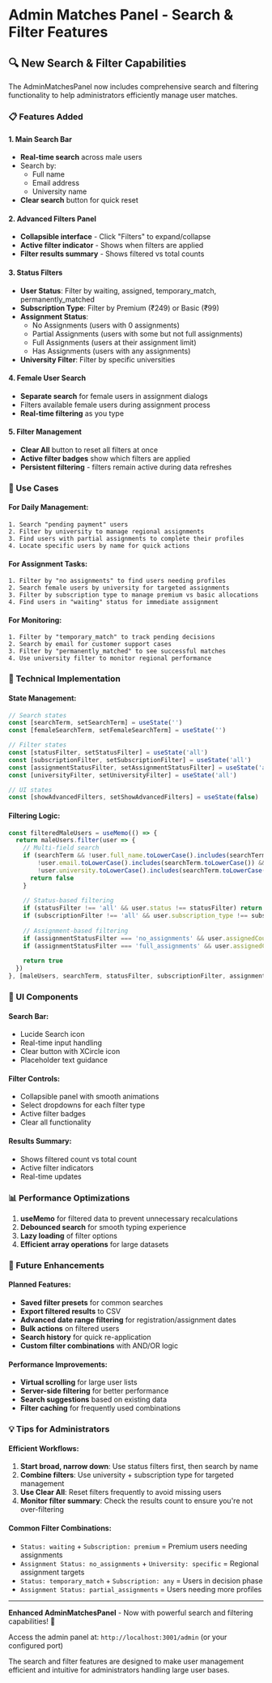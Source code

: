 # Admin Matches Panel - Search & Filter Features

## 🔍 New Search & Filter Capabilities

The AdminMatchesPanel now includes comprehensive search and filtering functionality to help administrators efficiently manage user matches.

### 📋 Features Added

#### 1. **Main Search Bar**
- **Real-time search** across male users
- Search by:
  - Full name
  - Email address
  - University name
- **Clear search** button for quick reset

#### 2. **Advanced Filters Panel**
- **Collapsible interface** - Click "Filters" to expand/collapse
- **Active filter indicator** - Shows when filters are applied
- **Filter results summary** - Shows filtered vs total counts

#### 3. **Status Filters**
- **User Status**: Filter by waiting, assigned, temporary_match, permanently_matched
- **Subscription Type**: Filter by Premium (₹249) or Basic (₹99)
- **Assignment Status**: 
  - No Assignments (users with 0 assignments)
  - Partial Assignments (users with some but not full assignments)
  - Full Assignments (users at their assignment limit)
  - Has Assignments (users with any assignments)
- **University Filter**: Filter by specific universities

#### 4. **Female User Search**
- **Separate search** for female users in assignment dialogs
- Filters available female users during assignment process
- **Real-time filtering** as you type

#### 5. **Filter Management**
- **Clear All** button to reset all filters at once
- **Active filter badges** show which filters are applied
- **Persistent filtering** - filters remain active during data refreshes

### 🎯 Use Cases

#### For Daily Management:
```
1. Search "pending payment" users
2. Filter by university to manage regional assignments
3. Find users with partial assignments to complete their profiles
4. Locate specific users by name for quick actions
```

#### For Assignment Tasks:
```
1. Filter by "no assignments" to find users needing profiles
2. Search female users by university for targeted assignments
3. Filter by subscription type to manage premium vs basic allocations
4. Find users in "waiting" status for immediate assignment
```

#### For Monitoring:
```
1. Filter by "temporary_match" to track pending decisions
2. Search by email for customer support cases
3. Filter by "permanently_matched" to see successful matches
4. Use university filter to monitor regional performance
```

### 🔧 Technical Implementation

#### State Management:
```typescript
// Search states
const [searchTerm, setSearchTerm] = useState('')
const [femaleSearchTerm, setFemaleSearchTerm] = useState('')

// Filter states
const [statusFilter, setStatusFilter] = useState('all')
const [subscriptionFilter, setSubscriptionFilter] = useState('all')
const [assignmentStatusFilter, setAssignmentStatusFilter] = useState('all')
const [universityFilter, setUniversityFilter] = useState('all')

// UI states
const [showAdvancedFilters, setShowAdvancedFilters] = useState(false)
```

#### Filtering Logic:
```typescript
const filteredMaleUsers = useMemo(() => {
  return maleUsers.filter(user => {
    // Multi-field search
    if (searchTerm && !user.full_name.toLowerCase().includes(searchTerm.toLowerCase()) && 
        !user.email.toLowerCase().includes(searchTerm.toLowerCase()) &&
        !user.university.toLowerCase().includes(searchTerm.toLowerCase())) {
      return false
    }
    
    // Status-based filtering
    if (statusFilter !== 'all' && user.status !== statusFilter) return false
    if (subscriptionFilter !== 'all' && user.subscription_type !== subscriptionFilter) return false
    
    // Assignment-based filtering
    if (assignmentStatusFilter === 'no_assignments' && user.assignedCount > 0) return false
    if (assignmentStatusFilter === 'full_assignments' && user.assignedCount < user.maxAssignments) return false
    
    return true
  })
}, [maleUsers, searchTerm, statusFilter, subscriptionFilter, assignmentStatusFilter, universityFilter])
```

### 🎨 UI Components

#### Search Bar:
- Lucide Search icon
- Real-time input handling
- Clear button with XCircle icon
- Placeholder text guidance

#### Filter Controls:
- Collapsible panel with smooth animations
- Select dropdowns for each filter type
- Active filter badges
- Clear all functionality

#### Results Summary:
- Shows filtered count vs total count
- Active filter indicators
- Real-time updates

### 📊 Performance Optimizations

1. **useMemo** for filtered data to prevent unnecessary recalculations
2. **Debounced search** for smooth typing experience
3. **Lazy loading** of filter options
4. **Efficient array operations** for large datasets

### 🔮 Future Enhancements

#### Planned Features:
- **Saved filter presets** for common searches
- **Export filtered results** to CSV
- **Advanced date range filtering** for registration/assignment dates
- **Bulk actions** on filtered users
- **Search history** for quick re-application
- **Custom filter combinations** with AND/OR logic

#### Performance Improvements:
- **Virtual scrolling** for large user lists
- **Server-side filtering** for better performance
- **Search suggestions** based on existing data
- **Filter caching** for frequently used combinations

### 💡 Tips for Administrators

#### Efficient Workflows:
1. **Start broad, narrow down**: Use status filters first, then search by name
2. **Combine filters**: Use university + subscription type for targeted management
3. **Use Clear All**: Reset filters frequently to avoid missing users
4. **Monitor filter summary**: Check the results count to ensure you're not over-filtering

#### Common Filter Combinations:
- `Status: waiting` + `Subscription: premium` = Premium users needing assignments
- `Assignment Status: no_assignments` + `University: specific` = Regional assignment targets
- `Status: temporary_match` + `Subscription: any` = Users in decision phase
- `Assignment Status: partial_assignments` = Users needing more profiles

---

**Enhanced AdminMatchesPanel** - Now with powerful search and filtering capabilities! 🎯

Access the admin panel at: `http://localhost:3001/admin` (or your configured port)

The search and filter features are designed to make user management efficient and intuitive for administrators handling large user bases.

